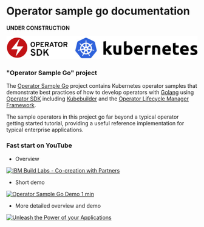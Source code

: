 # Operator sample go documentation

**UNDER CONSTRUCTION**

![Getting Started](./images/operators-benefits.jpeg)

### "Operator Sample Go" project

The [Operator Sample Go](https://github.com/IBM/operator-sample-go) project contains Kubernetes operator samples that demonstrate best practices of how to develop operators with [Golang](https://go.dev/) using [Operator SDK](https://sdk.operatorframework.io/) including [Kubebuilder](https://github.com/kubernetes-sigs/kubebuilder) and the [Operator Lifecycle Manager Framework](https://operatorframework.io/).

The sample operators in this project go far beyond a typical operator getting started tutorial, providing a useful reference implementation for typical enterprise applications.

### Fast start on YouTube

* Overview

[![IBM Build Labs - Co-creation with Partners](https://img.youtube.com/vi/WDBn-kgkct4/0.jpg)](https://www.youtube.com/watch?v=WDBn-kgkct4 "Click play on youtube")

* Short demo

[![Operator Sample Go Demo 1 min](https://img.youtube.com/vi/iblGZ8mmbGo/0.jpg)](https://www.youtube.com/watch?v=iblGZ8mmbGo "Click play on youtube")

* More detailed overview and demo

[![Unleash the Power of your Applications](https://img.youtube.com/vi/D6njEyXPieg/0.jpg)](https://www.youtube.com/watch?v=D6njEyXPieg "Click play on youtube")